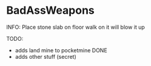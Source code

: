 # BadAssWeapons

INFO:
Place stone slab on floor walk on it will blow it up

TODO:
- adds land mine to pocketmine DONE
- adds other stuff (secret)
